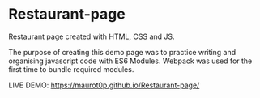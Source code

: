 # Restaurant-page
Restaurant page created with HTML, CSS and JS.

The purpose of creating this demo page was to practice writing and organising javascript code with ES6 Modules. Webpack was used for the first time to bundle required modules.

LIVE DEMO: https://maurot0p.github.io/Restaurant-page/

